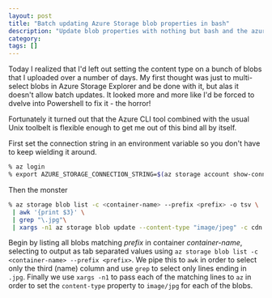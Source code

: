 ```yaml
---
layout: post
title: "Batch updating Azure Storage blob properties in bash"
description: "Update blob properties with nothing but bash and the azure cli tool"
category: 
tags: []
---
```


Today I realized that I'd left out setting the content type on a bunch of blobs that I uploaded over a number of days. My first thought was just to multi-select blobs in Azure Storage Explorer and be done with it, but alas it doesn't allow batch updates. It looked more and more like I'd be forced to dvelve into Powershell to fix it - the horror!

Fortunately it turned out that the Azure CLI tool combined with the usual Unix toolbelt is flexible enough to get me out of this bind all by itself.

First set the connection string in an environment variable so you don't have to keep wielding it around.

```bash
% az login
% export AZURE_STORAGE_CONNECTION_STRING=$(az storage account show-connection-string -g <resource-group> -n <storage-account> --output tsv)
```

Then the monster

```bash
% az storage blob list -c <container-name> --prefix <prefix> -o tsv \
 | awk '{print $3}' \
 | grep "\.jpg"\
 | xargs -n1 az storage blob update --content-type "image/jpeg" -c cdn -n
```

Begin by listing all blobs matching _prefix_ in container _container-name_, selecting to output as tab separated values using `az storage blob list -c <container-name> --prefix <prefix>`. We pipe this to `awk` in order to select only the third (name) column and use `grep` to select only lines ending in `.jpg`. Finally we use `xargs -n1` to pass each of the matching lines to `az` in order to set the `content-type` property to `image/jpg` for each of the blobs. 